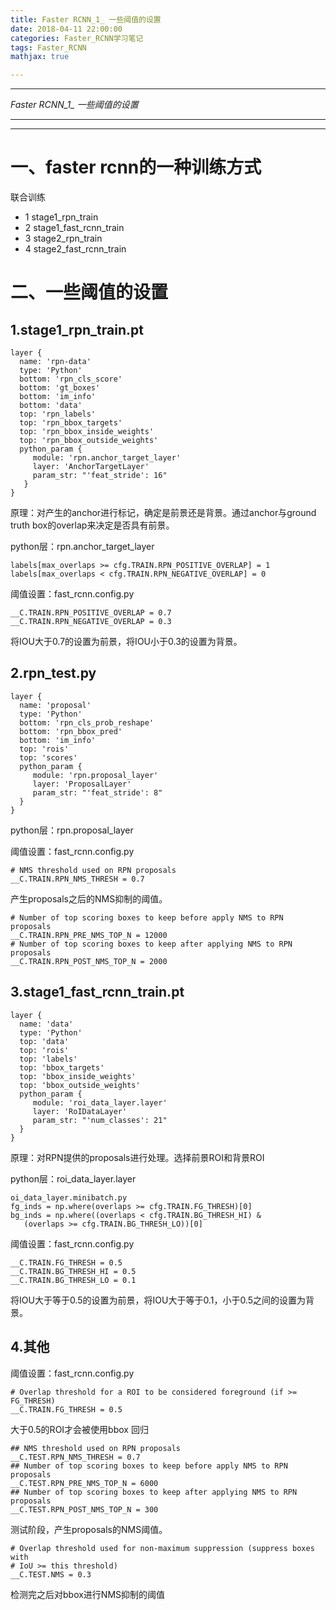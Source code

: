 ```yaml
---
title: Faster RCNN_1_ 一些阈值的设置
date: 2018-04-11 22:00:00
categories: Faster_RCNN学习笔记
tags: Faster_RCNN
mathjax: true

---
```


***

*Faster RCNN_1_ 一些阈值的设置*

***
***


# 一、faster rcnn的一种训练方式
联合训练

- 1 stage1_rpn_train
- 2 stage1_fast_rcnn_train
- 3 stage2_rpn_train
- 4 stage2_fast_rcnn_train


# 二、一些阈值的设置
## 1.stage1_rpn_train.pt

    layer {
      name: 'rpn-data'
      type: 'Python'
      bottom: 'rpn_cls_score'
      bottom: 'gt_boxes'
      bottom: 'im_info'
      bottom: 'data'
      top: 'rpn_labels'
      top: 'rpn_bbox_targets'
      top: 'rpn_bbox_inside_weights'
      top: 'rpn_bbox_outside_weights'
      python_param {
         module: 'rpn.anchor_target_layer'
         layer: 'AnchorTargetLayer'
         param_str: "'feat_stride': 16"
       }
    }
    

原理：对产生的anchor进行标记，确定是前景还是背景。通过anchor与ground truth box的overlap来决定是否具有前景。

python层：rpn.anchor_target_layer

    labels[max_overlaps >= cfg.TRAIN.RPN_POSITIVE_OVERLAP] = 1
    labels[max_overlaps < cfg.TRAIN.RPN_NEGATIVE_OVERLAP] = 0

阈值设置：fast_rcnn.config.py

    __C.TRAIN.RPN_POSITIVE_OVERLAP = 0.7
    __C.TRAIN.RPN_NEGATIVE_OVERLAP = 0.3

将IOU大于0.7的设置为前景，将IOU小于0.3的设置为背景。


## 2.rpn_test.py

    layer {
      name: 'proposal'
      type: 'Python'
      bottom: 'rpn_cls_prob_reshape'
      bottom: 'rpn_bbox_pred'
      bottom: 'im_info'
      top: 'rois'
      top: 'scores'
      python_param {
         module: 'rpn.proposal_layer'
         layer: 'ProposalLayer'
         param_str: "'feat_stride': 8"
      }
    }

python层：rpn.proposal_layer

阈值设置：fast_rcnn.config.py

    # NMS threshold used on RPN proposals
    __C.TRAIN.RPN_NMS_THRESH = 0.7

产生proposals之后的NMS抑制的阈值。

    # Number of top scoring boxes to keep before apply NMS to RPN proposals
    __C.TRAIN.RPN_PRE_NMS_TOP_N = 12000
    # Number of top scoring boxes to keep after applying NMS to RPN proposals
    __C.TRAIN.RPN_POST_NMS_TOP_N = 2000


## 3.stage1_fast_rcnn_train.pt
    layer {
      name: 'data'
      type: 'Python'
      top: 'data'
      top: 'rois'
      top: 'labels'
      top: 'bbox_targets'
      top: 'bbox_inside_weights'
      top: 'bbox_outside_weights'
      python_param {
         module: 'roi_data_layer.layer'
         layer: 'RoIDataLayer'
         param_str: "'num_classes': 21"
      }
    }

原理：对RPN提供的proposals进行处理。选择前景ROI和背景ROI

python层：roi_data_layer.layer

    oi_data_layer.minibatch.py
    fg_inds = np.where(overlaps >= cfg.TRAIN.FG_THRESH)[0]
    bg_inds = np.where((overlaps < cfg.TRAIN.BG_THRESH_HI) &
       (overlaps >= cfg.TRAIN.BG_THRESH_LO))[0]

阈值设置：fast_rcnn.config.py

    __C.TRAIN.FG_THRESH = 0.5
    __C.TRAIN.BG_THRESH_HI = 0.5
    __C.TRAIN.BG_THRESH_LO = 0.1

将IOU大于等于0.5的设置为前景，将IOU大于等于0.1，小于0.5之间的设置为背景。






## 4.其他

阈值设置：fast_rcnn.config.py

    # Overlap threshold for a ROI to be considered foreground (if >= FG_THRESH)
    __C.TRAIN.FG_THRESH = 0.5

大于0.5的ROI才会被使用bbox 回归	


    ## NMS threshold used on RPN proposals
    __C.TEST.RPN_NMS_THRESH = 0.7
    ## Number of top scoring boxes to keep before apply NMS to RPN proposals
    __C.TEST.RPN_PRE_NMS_TOP_N = 6000
    ## Number of top scoring boxes to keep after applying NMS to RPN proposals
    __C.TEST.RPN_POST_NMS_TOP_N = 300

测试阶段，产生proposals的NMS阈值。

    # Overlap threshold used for non-maximum suppression (suppress boxes with
    # IoU >= this threshold)
    __C.TEST.NMS = 0.3

检测完之后对bbox进行NMS抑制的阈值


